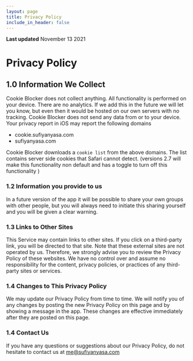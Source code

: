 ```yaml
---
layout: page
title: Privacy Policy
include_in_header: false
---
```


**Last updated**
November 13 2021

# Privacy Policy

## 1.0 Information We Collect
Cookie Blocker does not collect anything. All functionality is performed on your device. There are no analytics. If we add this in the future we will let you know, but even then it would be hosted on our own servers with no tracking.
Cookie Blocker does not send any data from or to your device. Your privacy report in iOS may report the following domains
- cookie.sufiyanyasa.com
- sufiyanyasa.com

Cookie Blocker downloads a `cookie list` from the above domains. The list contains server side cookies that Safari cannot detect. (versions 2.7 will make this functionality non default and has a toggle to turn off this functionality )

### 1.2 Information you provide to us
In a future version of the app it will be possible to share your own groups with other people, but you will always need to initiate this sharing yourself and you will be given a clear warning.

### 1.3 Links to Other Sites
This Service may contain links to other sites. If you click on a third-party link, you will be directed to that site. Note that these external sites are not operated by us. Therefore, we strongly advise you to review the Privacy Policy of these websites. We have no control over and assume no responsibility for the content, privacy policies, or practices of any third-party sites or services.

### 1.4 Changes to This Privacy Policy
We may update our Privacy Policy from time to time. We will notify you of any changes by posting the new Privacy Policy on this page and by showing a message in the app. These changes are effective immediately after they are posted on this page.

### 1.4 Contact Us
If you have any questions or suggestions about our Privacy Policy, do not hesitate to contact us at me@sufiyanyasa.com

